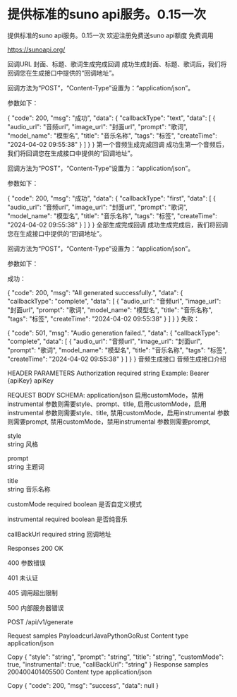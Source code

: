 # 提供标准的suno api服务。0.15一次
提供标准的suno api服务。0.15一次
欢迎注册免费送suno api额度 免费调用 

https://sunoapi.org/

回调URL
封面、标题、歌词生成完成回调
成功生成封面、标题、歌词后，我们将回调您在生成接口中提供的“回调地址”。

回调方法为“POST”，“Content-Type”设置为：“application/json”。

参数如下：

  {
    "code": 200,
    "msg": "成功",
    "data": {
      "callbackType": "text",
      "data": [
        {
          "audio_url": "音频url",
          "image_url": "封面url",
          "prompt": "歌词",
          "model_name": "模型名",
          "title": "音乐名称",
          "tags": "标签",
          "createTime": "2024-04-02 09:55:38"
        }
      ]
    }
  }
第一个音频生成完成回调
成功生第一个音频后，我们将回调您在生成接口中提供的“回调地址”。

回调方法为“POST”，“Content-Type”设置为：“application/json”。

参数如下：

  {
    "code": 200,
    "msg": "成功",
    "data": {
      "callbackType": "first",
      "data": [
        {
          "audio_url": "音频url",
          "image_url": "封面url",
          "prompt": "歌词",
          "model_name": "模型名",
          "title": "音乐名称",
          "tags": "标签",
          "createTime": "2024-04-02 09:55:38"
        }
      ]
    }
  }
全部生成完成回调
成功生成完成后，我们将回调您在生成接口中提供的“回调地址”。

回调方法为“POST”，“Content-Type”设置为：“application/json”。

参数如下：

成功：

  {
    "code": 200,
    "msg": "All generated successfully.",
    "data": {
      "callbackType": "complete",
      "data": [
        {
          "audio_url": "音频url",
          "image_url": "封面url",
          "prompt": "歌词",
          "model_name": "模型名",
          "title": "音乐名称",
          "tags": "标签",
          "createTime": "2024-04-02 09:55:38"
        }
      ]
    }
  }
失败：

  {
    "code": 501,
    "msg": "Audio generation failed.",
    "data": {
      "callbackType": "complete",
      "data": [
        {
          "audio_url": "音频url",
          "image_url": "封面url",
          "prompt": "歌词",
          "model_name": "模型名",
          "title": "音乐名称",
          "tags": "标签",
          "createTime": "2024-04-02 09:55:38"
        }
      ]
    }
  }
音频生成接口
音频生成接口介绍

HEADER PARAMETERS
Authorization
required
string
Example: Bearer {apiKey}
apiKey

REQUEST BODY SCHEMA: application/json
启用customMode，禁用instrumental 参数则需要style、prompt、title, 启用customMode，启用instrumental 参数则需要style、title, 禁用customMode，启用instrumental 参数则需要prompt, 禁用customMode，禁用instrumental 参数则需要prompt,

style	
string
风格

prompt	
string
主题词

title	
string
音乐名称

customMode
required
boolean
是否自定义模式

instrumental
required
boolean
是否纯音乐

callBackUrl
required
string
回调地址

Responses
200
OK

400
参数错误

401
未认证

405
调用超出限制

500
内部服务器错误


POST
/api/v1/generate

Request samples
PayloadcurlJavaPythonGoRust
Content type
application/json

Copy
{
"style": "string",
"prompt": "string",
"title": "string",
"customMode": true,
"instrumental": true,
"callBackUrl": "string"
}
Response samples
200400401405500
Content type
application/json

Copy
{
"code": 200,
"msg": "success",
"data": null
}
